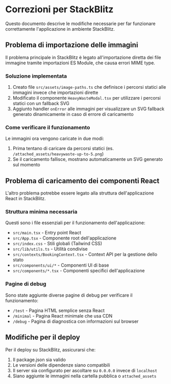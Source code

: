 # Correzioni per StackBlitz

Questo documento descrive le modifiche necessarie per far funzionare correttamente l'applicazione in ambiente StackBlitz.

## Problema di importazione delle immagini

Il problema principale in StackBlitz è legato all'importazione diretta dei file immagine tramite importazioni ES Module, che causa errori MIME type.

### Soluzione implementata

1. Creato file `src/assets/image-paths.ts` che definisce i percorsi statici alle immagini invece che importazioni dirette
2. Modificato il componente `HeavyWasteModal.tsx` per utilizzare i percorsi statici con un fallback SVG
3. Aggiunto handler `onError` alle immagini per visualizzare un SVG fallback generato dinamicamente in caso di errore di caricamento

### Come verificare il funzionamento

Le immagini ora vengono caricate in due modi:
1. Prima tentano di caricare da percorsi statici (es. `/attached_assets/heavywaste-up-to-5.png`)
2. Se il caricamento fallisce, mostrano automaticamente un SVG generato sul momento

## Problema di caricamento dei componenti React

L'altro problema potrebbe essere legato alla struttura dell'applicazione React in StackBlitz.

### Struttura minima necessaria

Questi sono i file essenziali per il funzionamento dell'applicazione:

- `src/main.tsx` - Entry point React
- `src/App.tsx` - Componente root dell'applicazione
- `src/index.css` - Stili globali (Tailwind CSS)
- `src/lib/utils.ts` - Utilità condivise
- `src/contexts/BookingContext.tsx` - Context API per la gestione dello stato
- `src/components/ui/*` - Componenti UI di base
- `src/components/*.tsx` - Componenti specifici dell'applicazione

### Pagine di debug

Sono state aggiunte diverse pagine di debug per verificare il funzionamento:

- `/test` - Pagina HTML semplice senza React
- `/minimal` - Pagina React minimale che usa CDN
- `/debug` - Pagina di diagnostica con informazioni sul browser

## Modifiche per il deploy

Per il deploy su StackBlitz, assicurarsi che:

1. Il package.json sia valido
2. Le versioni delle dipendenze siano compatibili
3. Il server sia configurato per ascoltare su `0.0.0.0` invece di `localhost`
4. Siano aggiunte le immagini nella cartella pubblica o `attached_assets`